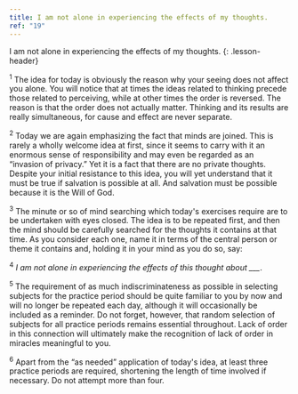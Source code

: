 ```yaml
---
title: I am not alone in experiencing the effects of my thoughts.
ref: "19"
---
```


I am not alone in experiencing the effects of my thoughts.
{: .lesson-header}

<sup>1</sup> The idea for today is obviously the reason why your seeing does not
affect you alone. You will notice that at times the ideas related to
thinking precede those related to perceiving, while at other times the
order is reversed. The reason is that the order does not actually
matter. Thinking and its results are really simultaneous, for cause and
effect are never separate.

<sup>2</sup> Today we are again emphasizing the fact that minds are joined. This is
rarely a wholly welcome idea at first, since it seems to carry with it
an enormous sense of responsibility and may even be regarded as an
“invasion of privacy.” Yet it is a fact that there are no private
thoughts. Despite your initial resistance to this idea, you will yet
understand that it must be true if salvation is possible at all. And
salvation must be possible because it is the Will of God.

<sup>3</sup> The minute or so of mind searching which today's exercises require are
to be undertaken with eyes closed. The idea is to be repeated first, and
then the mind should be carefully searched for the thoughts it contains
at that time. As you consider each one, name it in terms of the central
person or theme it contains and, holding it in your mind as you do so,
say:

<sup>4</sup> *I am not alone in experiencing the effects of this thought about
\_\_\_*.

<sup>5</sup> The requirement of as much indiscriminateness as possible in selecting
subjects for the practice period should be quite familiar to you by now
and will no longer be repeated each day, although it will occasionally
be included as a reminder. Do not forget, however, that random selection
of subjects for all practice periods remains essential throughout. Lack
of order in this connection will ultimately make the recognition of lack
of order in miracles meaningful to you.

<sup>6</sup> Apart from the “as needed” application of today's idea, at least three
practice periods are required, shortening the length of time involved if
necessary. Do not attempt more than four.

